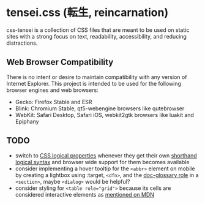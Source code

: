 # tensei.css (転生, reincarnation)

css-tensei is a collection of CSS files that are meant to be used on static sites with a strong
focus on text, readability, accessibility, and reducing distractions.

## Web Browser Compatibility

There is no intent or desire to maintain compatibility with any version of Internet Explorer. This
project is intended to be used for the following browser engines and web browsers:

- Gecko: Firefox Stable and ESR
- Blink: Chromium Stable, qt5-webengine browsers like qutebrowser
- WebKit: Safari Desktop, Safari iOS, webkit2gtk browsers like luakit and Epiphany

## TODO

- switch to [CSS logical properties][1] whenever they get their own [shorthand logical syntax][2]
  and browser wide support for them becomes available
- consider implementing a hover tooltip for the `<abbr>` element on mobile by creating a lightbox
  using :target, `<dfn>`, and the [doc-glossary role][3] in a `<section>`, maybe `<dialog>` would be
  helpful?
- consider styling for `<table role="grid">` because its cells are considered interactive elements
  as [mentioned on MDN][4]

[1]: https://caniuse.com/css-logical-props
[2]: https://github.com/w3c/csswg-drafts/issues/1282
[3]: https://w3c.github.io/dpub-aria/#doc-glossary
[4]: https://developer.mozilla.org/en-US/docs/Web/Accessibility/ARIA/Roles/grid_role
